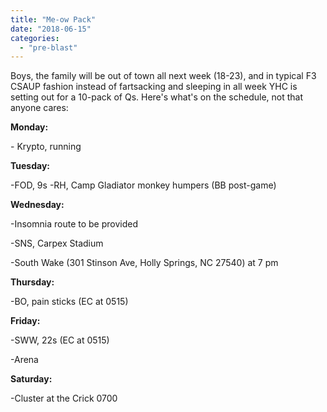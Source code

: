 ```yaml
---
title: "Me-ow Pack"
date: "2018-06-15"
categories: 
  - "pre-blast"
---
```


Boys, the family will be out of town all next week (18-23), and in typical F3 CSAUP fashion instead of fartsacking and sleeping in all week YHC is setting out for a 10-pack of Qs. Here's what's on the schedule, not that anyone cares:

**Monday:**

\- Krypto, running

**Tuesday:**

\-FOD, 9s -RH, Camp Gladiator monkey humpers (BB post-game)

**Wednesday:**

\-Insomnia route to be provided

\-SNS, Carpex Stadium

\-South Wake (301 Stinson Ave, Holly Springs, NC 27540) at 7 pm

**Thursday:**

\-BO, pain sticks (EC at 0515)

**Friday:**

\-SWW, 22s (EC at 0515)

\-Arena

**Saturday:**

\-Cluster at the Crick 0700

